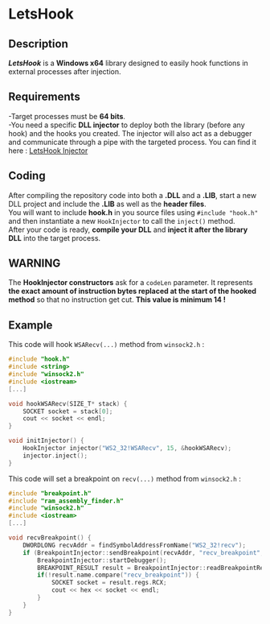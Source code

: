 # LetsHook
## Description
***LetsHook*** is a **Windows x64** library designed to easily hook functions in external processes after injection.
## Requirements
-Target processes must be **64 bits**.  
-You need a specific **DLL injector** to deploy both the library (before any hook) and the hooks you created. The injector will also act as a debugger and communicate through a pipe with the targeted process. You can find it here : [LetsHook Injector](https://github.com/h311d1n3r/LetsHook-Injector)  
## Coding
After compiling the repository code into both a **.DLL** and a **.LIB**, start a new DLL project and include the **.LIB** as well as the **header files**.  
You will want to include **hook.h** in you source files using `#include "hook.h"` and then instantiate a new `HookInjector` to call the `inject()` method.  
After your code is ready, **compile your DLL** and **inject it after the library DLL** into the target process.
## WARNING
The **HookInjector constructors** ask for a `codeLen` parameter. It represents **the exact amount of instruction bytes replaced at the start of the hooked method** so that no instruction get cut. **This value is minimum 14 !**
## Example
This code will hook `WSARecv(...)` method from `winsock2.h` :

```C++
#include "hook.h"
#include <string>
#include "winsock2.h"
#include <iostream>
[...]

void hookWSARecv(SIZE_T* stack) {
    SOCKET socket = stack[0];
    cout << socket << endl;
}

void initInjector() {
    HookInjector injector("WS2_32!WSARecv", 15, &hookWSARecv);
    injector.inject();
}
```

This code will set a breakpoint on `recv(...)` method from `winsock2.h` :

```C++
#include "breakpoint.h"
#include "ram_assembly_finder.h"
#include "winsock2.h"
#include <iostream>
[...]

void recvBreakpoint() {
    DWORDLONG recvAddr = findSymbolAddressFromName("WS2_32!recv");
    if (BreakpointInjector::sendBreakpoint(recvAddr, "recv_breakpoint", 0x48)) {
        BreakpointInjector::startDebugger();
        BREAKPOINT_RESULT result = BreakpointInjector::readBreakpointResult();
        if(!result.name.compare("recv_breakpoint")) {
            SOCKET socket = result.regs.RCX;
            cout << hex << socket << endl;
        }
    }
}
```
